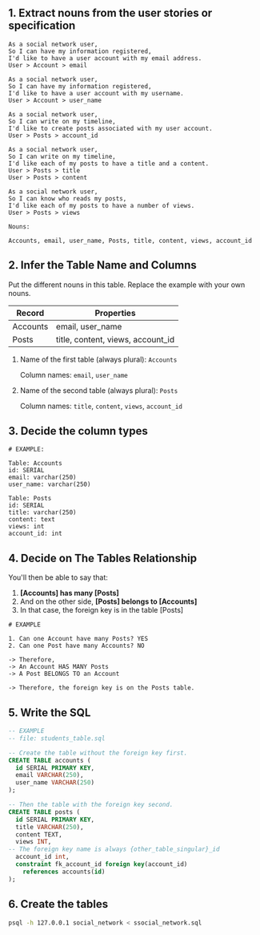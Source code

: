 ## 1. Extract nouns from the user stories or specification

```
As a social network user,
So I can have my information registered,
I'd like to have a user account with my email address.
User > Account > email

As a social network user,
So I can have my information registered,
I'd like to have a user account with my username.
User > Account > user_name

As a social network user,
So I can write on my timeline,
I'd like to create posts associated with my user account.
User > Posts > account_id

As a social network user,
So I can write on my timeline,
I'd like each of my posts to have a title and a content.
User > Posts > title
User > Posts > content

As a social network user,
So I can know who reads my posts,
I'd like each of my posts to have a number of views.
User > Posts > views

```

```
Nouns:

Accounts, email, user_name, Posts, title, content, views, account_id
```

## 2. Infer the Table Name and Columns

Put the different nouns in this table. Replace the example with your own nouns.

| Record                  | Properties                        |
| ---------------------   | ------------------                |
| Accounts                | email, user_name                  |
| Posts                   | title, content, views, account_id |


1. Name of the first table (always plural): `Accounts` 

    Column names: `email`, `user_name`

2. Name of the second table (always plural): `Posts` 

    Column names: `title`, `content`, `views`, `account_id`

## 3. Decide the column types
```
# EXAMPLE:

Table: Accounts
id: SERIAL
email: varchar(250)
user_name: varchar(250)

Table: Posts
id: SERIAL
title: varchar(250)
content: text
views: int
account_id: int
```

## 4. Decide on The Tables Relationship

You'll then be able to say that:

1. **[Accounts] has many [Posts]**
2. And on the other side, **[Posts] belongs to [Accounts]**
3. In that case, the foreign key is in the table [Posts]


```
# EXAMPLE

1. Can one Account have many Posts? YES
2. Can one Post have many Accounts? NO

-> Therefore,
-> An Account HAS MANY Posts
-> A Post BELONGS TO an Account

-> Therefore, the foreign key is on the Posts table.
```
## 5. Write the SQL

```sql
-- EXAMPLE
-- file: students_table.sql

-- Create the table without the foreign key first.
CREATE TABLE accounts (
  id SERIAL PRIMARY KEY,
  email VARCHAR(250),
  user_name VARCHAR(250)
);

-- Then the table with the foreign key second.
CREATE TABLE posts (
  id SERIAL PRIMARY KEY,
  title VARCHAR(250),
  content TEXT,
  views INT,
-- The foreign key name is always {other_table_singular}_id
  account_id int,
  constraint fk_account_id foreign key(account_id)
    references accounts(id)
);

```

## 6. Create the tables

```bash
psql -h 127.0.0.1 social_network < ssocial_network.sql
```